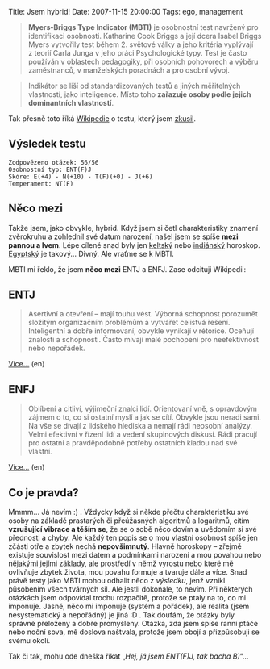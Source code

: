 Title: Jsem hybrid!
Date: 2007-11-15 20:00:00
Tags: ego, management

> **Myers-Briggs Type Indicator (MBTI)** je osobnostní test navržený pro identifikaci osobnosti. Katharine Cook Briggs a její dcera Isabel Briggs Myers vytvořily test během 2. světové války a jeho kritéria vyplývají z teorií Carla Junga v jeho práci Psychologické typy. Test je často používán v oblastech pedagogiky, při osobních pohovorech a výběru zaměstnanců, v manželských poradnách a pro osobní vývoj.

> Indikátor se liší od standardizovaných testů a jiných měřitelných vlastností, jako inteligence. Místo toho **zařazuje osoby podle jejich dominantních vlastností**.

Tak přesně toto říká [Wikipedie](http://cs.wikipedia.org/wiki/Myers-Briggs_Type_Indicator) o testu, který jsem [zkusil](http://gardan.skeletus.com/TOOLS/Test/).

## Výsledek testu

    Zodpovězeno otázek: 56/56
    Osobnostní typ: ENT(F)J
    Skóre: E(+4) - N(+10) - T(F)(+0) - J(+6)
    Temperament: NT(F)

## Něco mezi

Takže jsem, jako obvykle, hybrid. Když jsem si četl charakteristiky znamení zvěrokruhu a zohlednil své datum narození, našel jsem se spíše **mezi pannou a lvem**. Lépe cílené snad byly jen [keltský](http://www.shaman.cz/keltove/stromoskop/znameni-borovice.htm)
nebo [indiánský](http://www.vestirna.com/www2/horoskop/indian_show.php?show=5) horoskop. [Egyptský](http://www.dusecz.com/?akce=zobraz&clanid=2185) je takový… Divný. Ale vraťme se k MBTI.

MBTI mi řeklo, že jsem **něco mezi** ENTJ a ENFJ. Zase odcituji Wikipedii:

## ENTJ

> Asertivní a otevření – mají touhu vést. Výborná schopnost porozumět složitým organizačním problémům a vytvářet celistvá řešení. Inteligentní a dobře informovaní, obvykle vynikají v rétorice. Oceňují znalosti a schopnosti. Často mívají malé pochopení pro neefektivnost nebo nepořádek.

[Více…](http://en.wikipedia.org/wiki/ENTJ) (en)

## ENFJ

> Oblíbení a citliví, výjimeční znalci lidí. Orientovaní vně, s opravdovým zájmem o to, co si ostatní myslí a jak se cítí. Obvykle jsou neradi sami. Na vše se dívají z lidského hlediska a nemají rádi neosobní analýzy. Velmi efektivní v řízení lidí a vedení skupinových diskusí. Rádi pracují pro ostatní a pravděpodobně potřeby ostatních kladou nad své vlastní.

[Více…](http://en.wikipedia.org/wiki/ENFJ) (en)

## Co je pravda?

Mmmm… Já nevím :) . Vždycky když si někde přečtu charakteristiku své osoby na základě prastarých či přeúžasných algoritmů a logaritmů, cítím **vzrušující vibrace a těším se**, že se o sobě něco dovím a uvědomím si své přednosti a chyby. Ale každý ten popis se o mou vlastní osobnost spíše jen zčásti otře a zbytek nechá **nepovšimnutý**. Hlavně horoskopy – zřejmě existuje souvislost mezi datem a podmínkami narození a mou povahou nebo nějakými jejími základy, ale prostředí v němž vyrostu nebo které mě ovlivňuje zbytek života, mou povahu formuje a tvaruje dále a více. Snad právě testy jako MBTI mohou odhalit něco z *výsledku*, jenž vznikl působením všech tvárných sil. Ale jestli dokonale, to nevím. Při některých otázkách jsem odpovídal trochu rozpačitě, protože se ptaly na to, co mi imponuje. Jasně, něco mi imponuje (systém a pořádek), ale realita (jsem nesystematický a nepořádný) je jiná :D . Tak doufám, že otázky byly správně přeloženy a dobře promyšleny. Otázka, zda jsem spíše ranní ptáče nebo noční sova, mě doslova naštvala, protože jsem obojí a přizpůsobuji se svému okolí.

Tak či tak, mohu ode dneška říkat „*Hej, já jsem ENT(F)J, tak bacha B)*“…